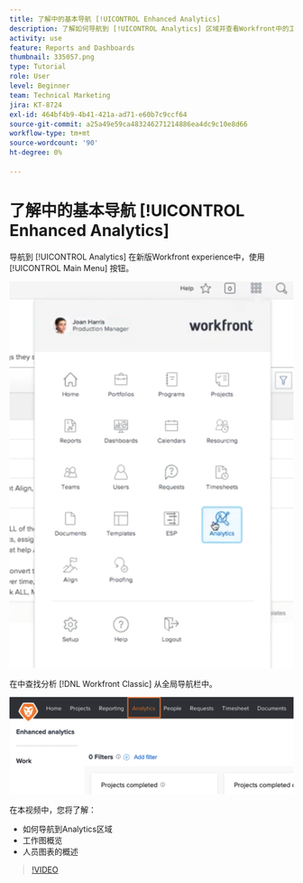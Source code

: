```yaml
---
title: 了解中的基本导航 [!UICONTROL Enhanced Analytics]
description: 了解如何导航到 [!UICONTROL Analytics] 区域并查看Workfront中的工作图表和人员图表的概述。
activity: use
feature: Reports and Dashboards
thumbnail: 335057.png
type: Tutorial
role: User
level: Beginner
team: Technical Marketing
jira: KT-8724
exl-id: 464bf4b9-4b41-421a-ad71-e60b7c9ccf64
source-git-commit: a25a49e59ca483246271214886ea4dc9c10e8d66
workflow-type: tm+mt
source-wordcount: '90'
ht-degree: 0%

---
```


# 了解中的基本导航 [!UICONTROL Enhanced Analytics]

导航到 [!UICONTROL Analytics] 在新版Workfront experience中，使用 [!UICONTROL Main Menu] 按钮。

![查找 [!UICONTROL Analytics] Workfront中的功能 [!UICONTROL main menu]](assets/Navigate-NWE.png)

在中查找分析 [!DNL Workfront Classic] 从全局导航栏中。

![查找 [!UICONTROL Analytics] 中的功能 [!DNL Workfront Classic]](assets/Navigate-Classic.png)

在本视频中，您将了解：

* 如何导航到Analytics区域
* 工作图概览
* 人员图表的概述

>[!VIDEO](https://video.tv.adobe.com/v/335057/?quality=12&learn=on)
